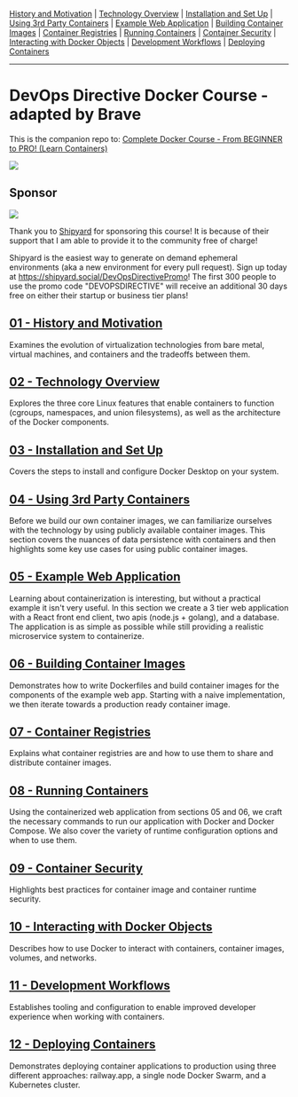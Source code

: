 [History and Motivation](01-history-and-motivation/README.md)
| [Technology Overview](02-technology-overview/README.md)
| [Installation and Set Up](03-installation-and-set-up/README.md)
| [Using 3rd Party Containers](04-using-3rd-party-containers/README.md)
| [Example Web Application](05-example-web-application/README.md)
| [Building Container Images](06-building-container-images/README.md)
| [Container Registries](07-container-registries/README.md)
| [Running Containers](08-running-containers/README.md)
| [Container Security](09-container-security/README.md)
| [Interacting with Docker Objects](10-interacting-with-docker-objects/README.md)
| [Development Workflows](11-development-workflow/README.md)
| [Deploying Containers](12-deploying-containers/README.md)

---

# DevOps Directive Docker Course - adapted by Brave

This is the companion repo to: [Complete Docker Course - From BEGINNER to PRO! (Learn Containers)](https://youtu.be/RqTEHSBrYFw)

[![](./readme-assets/thumbnail.jpg)](https://youtu.be/RqTEHSBrYFw)

## Sponsor

[![](./readme-assets/shipyard-logo.png)](https://shipyard.build/)

Thank you to [Shipyard](https://shipyard.build/) for sponsoring this course! It is because of their support that I am able to provide it to the community free of charge!

Shipyard is the easiest way to generate on demand ephemeral environments (aka a new environment for every pull request). Sign up today at https://shipyard.social/DevOpsDirectivePromo! The first 300 people to use the promo code "DEVOPSDIRECTIVE" will receive an additional 30 days free on either their startup or business tier plans!

## [01 - History and Motivation](01-history-and-motivation/README.md)

Examines the evolution of virtualization technologies from bare metal, virtual machines, and containers and the tradeoffs between them.

## [02 - Technology Overview](02-technology-overview/README.md)

Explores the three core Linux features that enable containers to function (cgroups, namespaces, and union filesystems), as well as the architecture of the Docker components.

## [03 - Installation and Set Up](03-installation-and-set-up/README.md)

Covers the steps to install and configure Docker Desktop on your system.

## [04 - Using 3rd Party Containers](04-using-3rd-party-containers/README.md)

Before we build our own container images, we can familiarize ourselves with the technology by using publicly available container images. This section covers the nuances of data persistence with containers and then highlights some key use cases for using public container images.

## [05 - Example Web Application](05-example-web-application/README.md)

Learning about containerization is interesting, but without a practical example it isn't very useful. In this section we create a 3 tier web application with a React front end client, two apis (node.js + golang), and a database. The application is as simple as possible while still providing a realistic microservice system to containerize.

## [06 - Building Container Images](06-building-container-images/README.md)

Demonstrates how to write Dockerfiles and build container images for the components of the example web app. Starting with a naive implementation, we then iterate towards a production ready container image.

## [07 - Container Registries](07-container-registries/README.md)

Explains what container registries are and how to use them to share and distribute container images.

## [08 - Running Containers](08-running-containers/README.md)

Using the containerized web application from sections 05 and 06, we craft the necessary commands to run our application with Docker and Docker Compose. We also cover the variety of runtime configuration options and when to use them.

## [09 - Container Security](09-container-security/README.md)

Highlights best practices for container image and container runtime security.

## [10 - Interacting with Docker Objects](10-interacting-with-docker-objects/README.md)

Describes how to use Docker to interact with containers, container images, volumes, and networks.

## [11 - Development Workflows](11-development-workflow/README.md)

Establishes tooling and configuration to enable improved developer experience when working with containers.

## [12 - Deploying Containers](12-deploying-containers/README.md)

Demonstrates deploying container applications to production using three different approaches: railway.app, a single node Docker Swarm, and a Kubernetes cluster.
